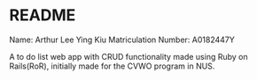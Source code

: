 # README

Name: Arthur Lee Ying Kiu
Matriculation Number: A0182447Y

A to do list web app with CRUD functionality made using Ruby on Rails(RoR), initially made for the CVWO program in NUS. 
